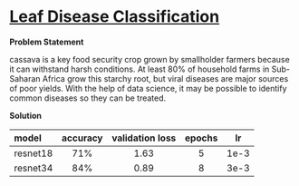 # [Leaf Disease Classification](https://www.kaggle.com/c/cassava-leaf-disease-classification/overview/description)

**Problem Statement**

cassava is a key food security crop grown by smallholder farmers because it can withstand harsh conditions. At least 80% of household farms in Sub-Saharan Africa grow this starchy root, but viral diseases are major sources of poor yields. With the help of data science, it may be possible to identify common diseases so they can be treated.




**Solution**

|model|accuracy|validation loss|epochs|lr|
|:------|:-------:|:-------:|:---:|:----:|
|resnet18|71%|1.63|5|1e-3|
|resnet34|84%|0.89|8|3e-3|



